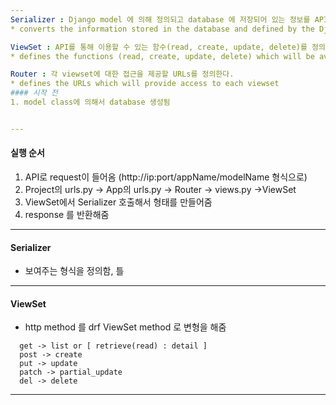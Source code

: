 ```yaml
---
Serializer : Django model 에 의해 정의되고 database 에 저장되어 있는 정보를 API를 통해 보다 쉽게 전송할 수 있는 형식으로 변환한다.
* converts the information stored in the database and defined by the Django models into a format which is more easily transmitted via an API

ViewSet : API를 통해 이용할 수 있는 함수(read, create, update, delete)를 정의한다.
* defines the functions (read, create, update, delete) which will be available via the API

Router : 각 viewset에 대한 접근을 제공할 URLs를 정의한다.
* defines the URLs which will provide access to each viewset
#### 시작 전
1. model class에 의해서 database 생성됨


---
```

#### 실행 순서
 1. API로 request이 들어옴 (http://ip:port/appName/modelName 형식으로)
 2. Project의 urls.py -> App의 urls.py -> Router -> views.py ->ViewSet
 3. ViewSet에서 Serializer 호출해서 형태를 만들어줌
 4. response 를 반환해줌
---
#### Serializer
 * 보여주는 형식을 정의함, 틀
---
#### ViewSet
 * http method 를 drf ViewSet method 로 변형을 해줌
 ~~~
   get -> list or [ retrieve(read) : detail ]
   post -> create
   put -> update
   patch -> partial_update
   del -> delete
 ~~~
 
 
---

